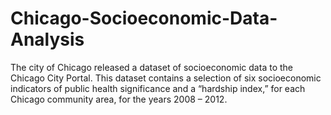 # Chicago-Socioeconomic-Data-Analysis
The city of Chicago released a dataset of socioeconomic data to the Chicago City Portal. This dataset contains a selection of six socioeconomic indicators of public health significance and a “hardship index,” for each Chicago community area, for the years 2008 – 2012.
